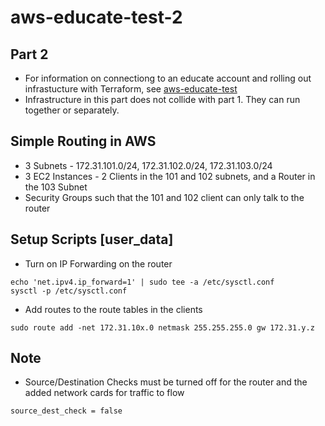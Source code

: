 # aws-educate-test-2

## Part 2

- For information on connectiong to an educate account and rolling out infrastucture with Terraform, see [aws-educate-test](https://github.com/michaelkemp/aws-educate-test)
- Infrastructure in this part does not collide with part 1. They can run together or separately.

## Simple Routing in AWS

- 3 Subnets - 172.31.101.0/24, 172.31.102.0/24, 172.31.103.0/24
- 3 EC2 Instances - 2 Clients in the 101 and 102 subnets, and a Router in the 103 Subnet
- Security Groups such that the 101 and 102 client can only talk to the router

## Setup Scripts [user_data]

- Turn on IP Forwarding on the router
```
echo 'net.ipv4.ip_forward=1' | sudo tee -a /etc/sysctl.conf
sysctl -p /etc/sysctl.conf
```

- Add routes to the route tables in the clients
```
sudo route add -net 172.31.10x.0 netmask 255.255.255.0 gw 172.31.y.z
```

## Note
- Source/Destination Checks must be turned off for the router and the added network cards for traffic to flow
```
source_dest_check = false
```
